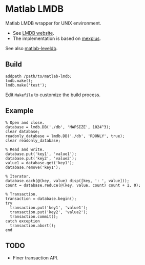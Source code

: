 Matlab LMDB
===========

Matlab LMDB wrapper for UNIX environment.

 * See [LMDB website](http://symas.com/mdb/).
 * The implementation is based on [mexplus](http://github.com/kyamagu/mexplus).

See also [matlab-leveldb](http://github.com/kyamagu/matlab-leveldb).

Build
-----

    addpath /path/to/matlab-lmdb;
    lmdb.make();
    lmdb.make('test');

Edit `Makefile` to customize the build process.

Example
-------

    % Open and close.
    database = lmdb.DB('./db', 'MAPSIZE', 1024^3);
    clear database;
    readonly_database = lmdb.DB('./db', 'RDONLY', true);
    clear readonly_database;

    % Read and write.
    database.put('key1', 'value1');
    database.put('key2', 'value2');
    value1 = database.get('key1');
    database.remove('key1');

    % Iterator.
    database.each(@(key, value) disp([key, ': ', value]));
    count = database.reduce(@(key, value, count) count + 1, 0);

    % Transaction.
    transaction = database.begin();
    try
      transaction.put('key1', 'value1');
      transaction.put('key2', 'value2');
      transaction.commit();
    catch exception
      transaction.abort();
    end

TODO
----

 * Finer transaction API.
